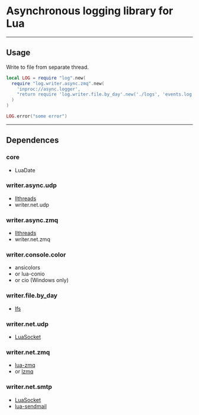 # Asynchronous logging library for Lua

***

## Usage

Write to file from separate thread.

```lua
local LOG = require "log".new(
  require "log.writer.async.zmq".new(
    'inproc://async.logger',
    "return require 'log.writer.file.by_day'.new('./logs', 'events.log', 5000)"
  )
)

LOG.error("some error")
```

***

## Dependences

### core
* LuaDate

### writer.async.udp
* [llthreads](http://github.com/Neopallium/lua-llthreads)
* writer.net.udp

### writer.async.zmq
* [llthreads](http://github.com/Neopallium/lua-llthreads)
* writer.net.zmq

### writer.console.color
* ansicolors
* or lua-conio
* or cio (Windows only)

### writer.file.by_day
* [lfs](http://keplerproject.github.com/luafilesystem)

### writer.net.udp
* [LuaSocket](http://www.impa.br/~diego/software/luasocket)

### writer.net.zmq
* [lua-zmq](http://github.com/Neopallium/lua-zmq)
* or [lzmq](http://github.com/moteus/lzmq)

### writer.net.smtp
* [LuaSocket](http://www.impa.br/~diego/software/luasocket)
* [lua-sendmail](http://github.com/moteus/lua-sendmail)

